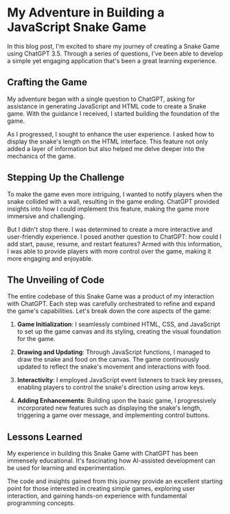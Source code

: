 # My Adventure in Building a JavaScript Snake Game

In this blog post, I'm excited to share my journey of creating a Snake Game using ChatGPT 3.5. Through a series of questions, I've been able to develop a simple yet engaging application that's been a great learning experience.

## Crafting the Game

My adventure began with a single question to ChatGPT, asking for assistance in generating JavaScript and HTML code to create a Snake game. With the guidance I received, I started building the foundation of the game.

As I progressed, I sought to enhance the user experience. I asked how to display the snake's length on the HTML interface. This feature not only added a layer of information but also helped me delve deeper into the mechanics of the game.

## Stepping Up the Challenge

To make the game even more intriguing, I wanted to notify players when the snake collided with a wall, resulting in the game ending. ChatGPT provided insights into how I could implement this feature, making the game more immersive and challenging.

But I didn't stop there. I was determined to create a more interactive and user-friendly experience. I posed another question to ChatGPT: how could I add start, pause, resume, and restart features? Armed with this information, I was able to provide players with more control over the game, making it more engaging and enjoyable.

## The Unveiling of Code

The entire codebase of this Snake Game was a product of my interaction with ChatGPT. Each step was carefully orchestrated to refine and expand the game's capabilities. Let's break down the core aspects of the game:

1. **Game Initialization**: I seamlessly combined HTML, CSS, and JavaScript to set up the game canvas and its styling, creating the visual foundation for the game.

2. **Drawing and Updating**: Through JavaScript functions, I managed to draw the snake and food on the canvas. The game continuously updated to reflect the snake's movement and interactions with food.

3. **Interactivity**: I employed JavaScript event listeners to track key presses, enabling players to control the snake's direction using arrow keys.

4. **Adding Enhancements**: Building upon the basic game, I progressively incorporated new features such as displaying the snake's length, triggering a game over message, and implementing control buttons.

## Lessons Learned

My experience in building this Snake Game with ChatGPT has been immensely educational. It's fascinating how AI-assisted development can be used for learning and experimentation.

The code and insights gained from this journey provide an excellent starting point for those interested in creating simple games, exploring user interaction, and gaining hands-on experience with fundamental programming concepts.
